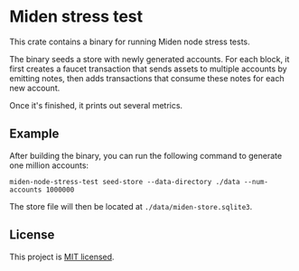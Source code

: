 # Miden stress test

This crate contains a binary for running Miden node stress tests.

The binary seeds a store with newly generated accounts. For each block, it first creates a faucet transaction that sends assets to multiple accounts by emitting notes, then adds transactions that consume these notes for each new account.

Once it's finished, it prints out several metrics.

## Example

After building the binary, you can run the following command to generate one million accounts:

`miden-node-stress-test seed-store --data-directory ./data --num-accounts 1000000`

The store file will then be located at `./data/miden-store.sqlite3`.

## License
This project is [MIT licensed](../../LICENSE).
